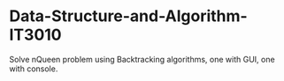 # Data-Structure-and-Algorithm-IT3010
Solve nQueen problem using Backtracking algorithms, one with GUI, one with console.
